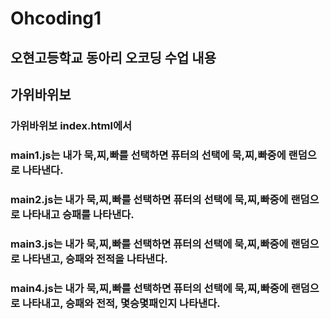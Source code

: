# Ohcoding1

## 오현고등학교 동아리 오코딩 수업 내용

## 가위바위보

### 가위바위보 index.html에서 
### main1.js는 내가 묵,찌,빠를 선택하면 퓨터의 선택에 묵,찌,빠중에 랜덤으로 나타낸다.
### main2.js는 내가 묵,찌,빠를 선택하면 퓨터의 선택에 묵,찌,빠중에 랜덤으로 나타내고 승패를 나타낸다.
### main3.js는 내가 묵,찌,빠를 선택하면 퓨터의 선택에 묵,찌,빠중에 랜덤으로 나타낸고, 승패와 전적을 나타낸다.
### main4.js는 내가 묵,찌,빠를 선택하면 퓨터의 선택에 묵,찌,빠중에 랜덤으로 나타내고, 승패와 전적, 몇승몇패인지 나타낸다.
